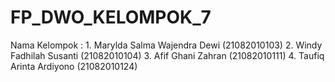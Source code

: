 # FP_DWO_KELOMPOK_7
Nama Kelompok : 1. Marylda Salma Wajendra Dewi (21082010103) 2. Windy Fadhilah Susanti (21082010104) 3. Afif Ghani Zahran (21082010111) 4. Taufiq Arinta Ardiyono (21082010124)
